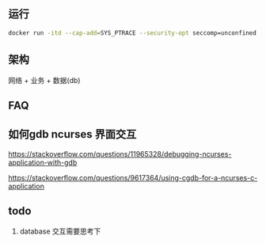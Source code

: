 ## 运行

```bash
docker run -itd --cap-add=SYS_PTRACE --security-opt seccomp=unconfined -p 9000:22 -p 9001:9001 -v /Users/frank/Documents/pro:/home/pro burger:v1 /bin/bash
```

## 架构

网络 + 业务 + 数据(db)


## FAQ

## 如何gdb ncurses 界面交互

https://stackoverflow.com/questions/11965328/debugging-ncurses-application-with-gdb

https://stackoverflow.com/questions/9617364/using-cgdb-for-a-ncurses-c-application

## todo 

1. database 交互需要思考下